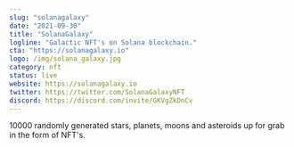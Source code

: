 ```yaml
---
slug: "solanagalaxy"
date: "2021-09-30"
title: "SolanaGalaxy"
logline: "Galactic NFT's on Solana blockchain."
cta: "https://solanagalaxy.io"
logo: /img/solana_galaxy.jpg
category: nft
status: live
website: https://solanagalaxy.io
twitter: https://twitter.com/SolanaGalaxyNFT
discord: https://discord.com/invite/GKVgZkDnCv
---
```


10000 randomly generated stars, planets, moons and asteroids up for grab in the form of NFT's.

